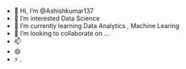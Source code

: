 - 👋 Hi, I’m @Ashishkumar137
- 👀 I’m interested Data Science
- 🌱 I’m currently learning Data Analytics , Machine Learing 
- 💞️ I’m looking to collaborate on ...
- 📫 
- 😄 
- ⚡ .

<!---
Ashishkumar137/Ashishkumar137 is a ✨ special ✨ repository because its `README.md` (this file) appears on your GitHub profile.
You can click the Preview link to take a look at your changes.
--->
